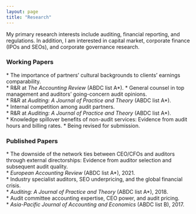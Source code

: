 ```yaml
---
layout: page
title: "Research"
---
```


My primary research interests include auditing, financial reporting, and regulations. In addition, I am interested in capital market, corporate finance (IPOs and SEOs), and corporate governance research.
<br>

<H3>Working Papers</H3>
* The importance of partners’ cultural backgrounds to clients’ earnings comparability. <br>
    * R&R at <em>The Accounting Review</em> (ABDC list A*).  
* General counsel in top management and auditors’ going-concern audit opinions. <br>
    * R&R at <em>Auditing: A Journal of Practice and Theory</em> (ABDC list A*). <br>
* Internal competition among audit partners. <br>
    * R&R at <em>Auditing: A Journal of Practice and Theory</em> (ABDC list A*). <br>
* Knowledge spillover benefits of non-audit services: Evidence from audit hours and billing rates.
    * Being revised for submission.
 
 
<H3>Published Papers</H3>
* The downside of the network ties between CEO/CFOs and auditors through external directorships: Evidence from auditor selection and subsequent audit quality. <br>
    * <em>European Accounting Review</em> (ABDC list A*), 2021. <br>
* Industry specialist auditors, SEO underpricing, and the global financial crisis. <br>
    * <em>Auditing: A Journal of Practice and Theory</em> (ABDC list A*), 2018. <br>
* Audit committee accounting expertise, CEO power, and audit pricing. <br>
    * <em>Asia-Pacific Journal of Accounting and Economics</em> (ABDC list B), 2017. <br>
